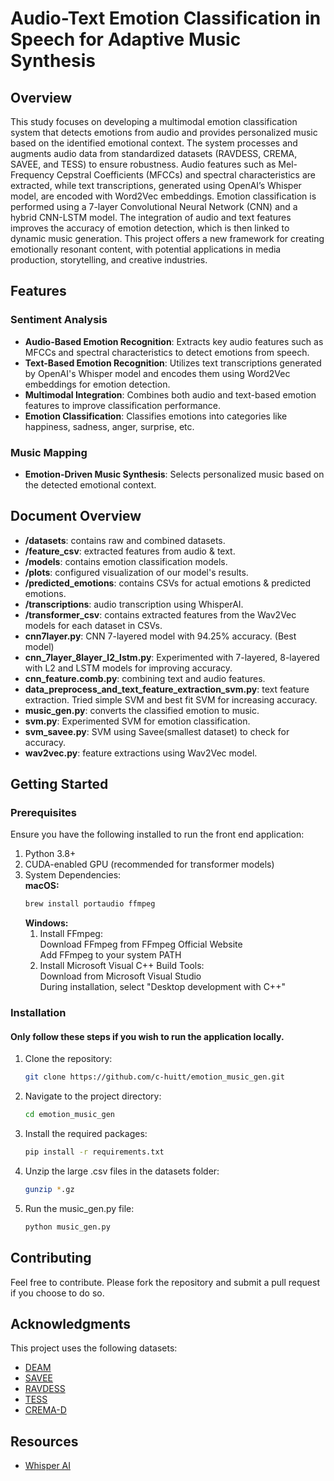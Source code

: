 # Audio-Text Emotion Classification in Speech for Adaptive Music Synthesis

## Overview
This study focuses on developing a multimodal emotion classification system that detects emotions from audio and provides personalized music based on the identified emotional context. The system processes and augments audio data from standardized datasets (RAVDESS, CREMA, SAVEE, and TESS) to ensure robustness. Audio features such as Mel-Frequency Cepstral Coefficients (MFCCs) and spectral characteristics are extracted, while text transcriptions, generated using OpenAI’s Whisper model, are encoded with Word2Vec embeddings. Emotion classification is performed using a 7-layer Convolutional Neural Network (CNN) and a hybrid CNN-LSTM model. The integration of audio and text features improves the accuracy of emotion detection, which is then linked to dynamic music generation. This project offers a new framework for creating emotionally resonant content, with potential applications in media production, storytelling, and creative industries.

## Features

### Sentiment Analysis
- **Audio-Based Emotion Recognition**: Extracts key audio features such as MFCCs and spectral characteristics to detect emotions from speech.
- **Text-Based Emotion Recognition**: Utilizes text transcriptions generated by OpenAI's Whisper model and encodes them using Word2Vec embeddings for emotion detection.
- **Multimodal Integration**: Combines both audio and text-based emotion features to improve classification performance.
- **Emotion Classification**: Classifies emotions into categories like happiness, sadness, anger, surprise, etc.

### Music Mapping
- **Emotion-Driven Music Synthesis**: Selects personalized music based on the detected emotional context.

## Document Overview

- **/datasets**: contains raw and combined datasets.
- **/feature_csv**: extracted features from audio & text. 
- **/models**: contains emotion classification models.
- **/plots**: configured visualization of our model's results.
- **/predicted_emotions**: contains CSVs for actual emotions & predicted emotions.
- **/transcriptions**: audio transcription using WhisperAI.
- **/transformer_csv**: contains extracted features from the Wav2Vec models for each dataset in CSVs.
- **cnn7layer.py**: CNN 7-layered model with 94.25% accuracy. (Best model)
- **cnn_7layer_8layer_l2_lstm.py**: Experimented with 7-layered, 8-layered with L2 and LSTM models for improving accuracy.
- **cnn_feature.comb.py**: combining text and audio features.
- **data_preprocess_and_text_feature_extraction_svm.py**: text feature extraction. Tried simple SVM and best fit SVM for increasing accuracy.
- **music_gen.py**: converts the classified emotion to music.
- **svm.py**: Experimented SVM for emotion classification.
- **svm_savee.py**: SVM using Savee(smallest dataset) to check for accuracy.
- **wav2vec.py**: feature extractions using Wav2Vec model.

## Getting Started

### Prerequisites

Ensure you have the following installed to run the front end application:
1. Python 3.8+
2. CUDA-enabled GPU (recommended for transformer models)
3. System Dependencies: \
   **macOS:**
    ```bash
   brew install portaudio ffmpeg
    ```
   **Windows:**
   1. Install FFmpeg: \
      Download FFmpeg from FFmpeg Official Website \
      Add FFmpeg to your system PATH 
   2. Install Microsoft Visual C++ Build Tools: \
      Download from Microsoft Visual Studio \
      During installation, select "Desktop development with C++"

### Installation
#### Only follow these steps if you wish to run the application locally. 

1. Clone the repository:
   ```bash
   git clone https://github.com/c-huitt/emotion_music_gen.git
   ```

2. Navigate to the project directory:
   ```bash
   cd emotion_music_gen
   ```

3. Install the required packages:
   ```bash
   pip install -r requirements.txt
   ```

4. Unzip the large .csv files in the datasets folder:
   ```bash
   gunzip *.gz
   ```

5. Run the music_gen.py file:
   ```bash
   python music_gen.py
   ```

## Contributing

Feel free to contribute. Please fork the repository and submit a pull request if you choose to do so.

## Acknowledgments

This project uses the following datasets:
- [DEAM](https://cvml.unige.ch/databases/DEAM/s) 
- [SAVEE](http://kahlan.eps.surrey.ac.uk/savee/)
- [RAVDESS](https://www.kaggle.com/datasets/uwrfkaggler/ravdess-emotional-speech-audio)
- [TESS](https://utoronto.scholaris.ca/collections/036db644-9790-4ed0-90cc-be1dfb8a4b66)
- [CREMA-D](https://www.kaggle.com/datasets/ejlok1/cremad)

## Resources
- [Whisper AI](https://openai.com/index/whisper/)